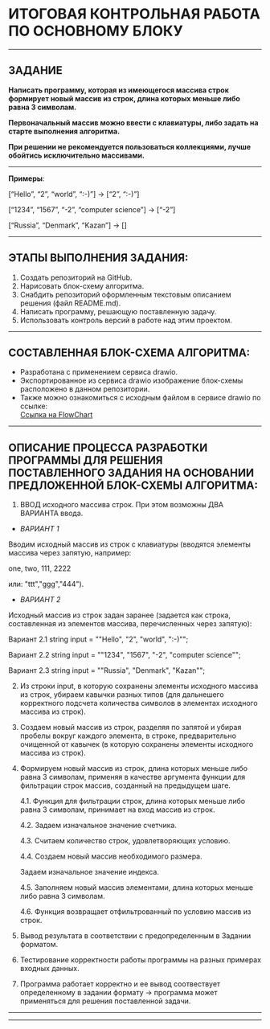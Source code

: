 # ИТОГОВАЯ КОНТРОЛЬНАЯ РАБОТА ПО ОСНОВНОМУ БЛОКУ
---

## ЗАДАНИЕ

**Написать программу, которая из имеющегося массива строк формирует новый массив из строк, длина которых меньше либо равна 3 символам.**

**Первоначальный массив можно ввести с клавиатуры, либо задать на старте выполнения алгоритма.** 

**При решении не рекомендуется пользоваться коллекциями, лучше обойтись исключительно массивами.**

---

**Примеры**:

[“Hello”, “2”, “world”, “:-)”] → [“2”, “:-)”]

[“1234”, “1567”, “-2”, “computer science”] → [“-2”]

[“Russia”, “Denmark”, “Kazan”] → []

---

## ЭТАПЫ ВЫПОЛНЕНИЯ ЗАДАНИЯ:

1. Создать репозиторий на GitHub.
2. Нарисовать блок-схему алгоритма.
3. Снабдить репозиторий оформленным текстовым описанием решения (файл README.md).
4. Написать программу, решающую поставленную задачу.
5. Использовать контроль версий в работе над этим проектом.

---
## СОСТАВЛЕННАЯ БЛОК-СХЕМА АЛГОРИТМА:
* Разработана с применением сервиса drawio.
* Экспортированное из сервиса drawio изображение блок-схемы расположено в данном репозитории.
* Также можно ознакомиться с исходным файлом в сервисе drawio по ссылке:  
 [Ссылка на FlowChart](https://drive.google.com/file/d/1qZXjM_fo3Gzt7lHo-nNK4e0DkEDhu_PT/view?usp=sharing "Ссылка на FlowChart")


---

## ОПИСАНИЕ ПРОЦЕССА РАЗРАБОТКИ ПРОГРАММЫ ДЛЯ РЕШЕНИЯ ПОСТАВЛЕННОГО ЗАДАНИЯ НА ОСНОВАНИИ ПРЕДЛОЖЕННОЙ БЛОК-СХЕМЫ АЛГОРИТМА:

1. ВВОД исходного массива строк.
При этом возможны ДВА ВАРИАНТА ввода.



* *ВАРИАНТ 1*

Вводим исходный массив из строк с клавиатуры (вводятся элементы массива через запятую, например:

one, two, 111, 2222

или: "ttt","ggg","444").


* *ВАРИАНТ 2*

Исходный массив из строк задан заранее (задается как строка, составленная из элементов массива, перечисленных через запятую):

Вариант 2.1
string input = "\"Hello\", \"2\", \"world\", \":-)\"";

Вариант 2.2
string input = "\"1234\", \"1567\", \"-2\", \"computer science\"";

Вариант 2.3
string input = "\"Russia\", \"Denmark\", \"Kazan\"";


2. Из строки input, в которую сохранены элементы исходного массива из строк, убираем кавычки разных типов (для дальнешего корректного подсчета количества символов в элементах исходного массива из строк).

3. Создаем новый массив из строк, разделяя по запятой и убирая пробелы вокруг каждого элемента, в строке, предварительно очищенной от кавычек (в которую сохранены элементы исходного массива из строк).

4. Формируем новый массив из строк, длина которых меньше либо равна 3 символам, применяя в качестве аргумента функции для фильтрации строк массив, созданный на предыдущем шаге.

   4.1. Функция для фильтрации строк, длина которых меньше либо равна 3 символам, принимает на вход массив из строк.

   4.2. Задаем изначальное значение счетчика.

   4.3. Считаем количество строк, удовлетворяющих условию.

   4.4. Создаем новый массив необходимого размера.

   Задаем изначальное значение индекса.

   4.5. Заполняем новый массив элементами, длина которых меньше либо равна 3 символам.

   4.6. Функция возвращает отфильтрованный по условию массив из строк.

5. Вывод результата в соответствии с предопределенным в Задании форматом.

6. Тестирование корректности работы программы на разных примерах входных данных.

7. Программа работает корректно и ее вывод соотвествует определенному в задании формату -> программа может применяться для решения поставленной задачи.

---
---